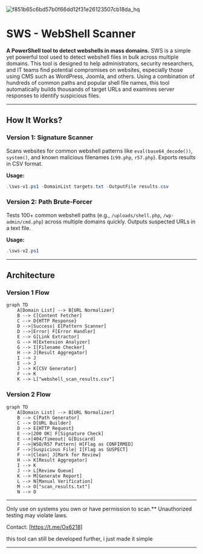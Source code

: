 ![f851b65c6bd57b0f66dd12f31e26123507cb18da_hq](https://github.com/user-attachments/assets/e2414aac-d753-4a4c-8e18-6bf813b5b0a3)

# **SWS - WebShell Scanner**  
**A PowerShell tool to detect webshells in mass domains.** 
SWS is a simple yet powerful tool used to detect webshell files in bulk across multiple domains. This tool is designed to help administrators, security researchers, and IT teams find potential compromises on websites, especially those using CMS such as WordPress, Joomla, and others. Using a combination of hundreds of common paths and popular shell file names, this tool automatically builds thousands of target URLs and examines server responses to identify suspicious files.

---

## **How It Works?**  

### **Version 1: Signature Scanner**  
Scans websites for common webshell patterns like `eval(base64_decode())`, `system()`, and known malicious filenames (`c99.php`, `r57.php`). Exports results in CSV format.  

**Usage:**  
```powershell
.\sws-v1.ps1 -DomainList targets.txt -OutputFile results.csv
```

### **Version 2: Path Brute-Forcer**  
Tests 100+ common webshell paths (e.g., `/uploads/shell.php`, `/wp-admin/cmd.php`) across multiple domains quickly. Outputs suspected URLs in a text file.  

**Usage:**  
```powershell
.\sws-v2.ps1
```

---

## **Architecture**  

### **Version 1 Flow**  
```mermaid
graph TD
    A[Domain List] --> B[URL Normalizer]
    B --> C[Content Fetcher]
    C --> D{HTTP Response}
    D -->|Success| E[Pattern Scanner]
    D -->|Error| F[Error Handler]
    E --> G[Link Extractor]
    G --> H[Extension Analyzer]
    G --> I[Filename Checker]
    H --> J[Result Aggregator]
    I --> J
    E --> J
    J --> K[CSV Generator]
    F --> K
    K --> L["webshell_scan_results.csv"]
```

### **Version 2 Flow**  
```mermaid
graph TD
    A[Domain List] --> B[URL Normalizer]
    B --> C[Path Generator]
    C --> D[URL Builder]
    D --> E{HTTP Request}
    E -->|200 OK| F[Signature Check]
    E -->|404/Timeout| G[Discard]
    F -->|WSO/R57 Pattern| H[Flag as CONFIRMED]
    F -->|Suspicious File| I[Flag as SUSPECT]
    F -->|Clean| J[Mark for Review]
    H --> K[Result Aggregator]
    I --> K
    J --> L[Review Queue]
    K --> M[Generate Report]
    L --> N[Manual Verification]
    M --> O["scan_results.txt"]
    N --> O
```
---

Only use on systems you own or have permission to scan.** Unauthorized testing may violate laws.

Contact: [https://t.me/Ox6218]  

this tool can still be developed further, i just made it simple

---
